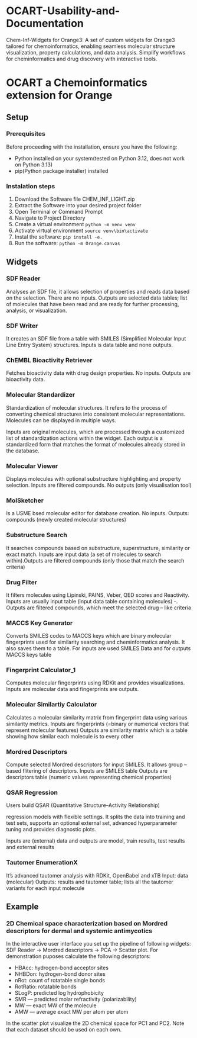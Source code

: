 # OCART-Usability-and-Documentation
Chem-Inf-Widgets for Orange3: A set of custom widgets for Orange3 tailored for chemoinformatics, enabling seamless molecular structure visualization, property calculations, and data analysis. Simplify workflows for cheminformatics and drug discovery with interactive tools.
# OCART a Chemoinformatics extension for Orange
## Setup
### Prerequisites
Before proceeding with the installation, ensure you have the following:
- Python installed on your system(tested on Python 3.12, does not work on Python 3.13) 
- pip(Python package installer) installed

### Instalation steps
1. Download the Software file CHEM_INF_LIGHT.zip 
2. Extract the Software into your desired project folder
3. Open Terminal or Command Prompt
4. Navigate to Project Directory
5. Create a virtual environment `python -m venv venv`
6. Activate virtual environment `source venv\bin\activate`
7. Instal the software: `pip install -e.`
8. Run the software: `python -m Orange.canvas`

## Widgets
### SDF Reader
Analyses an SDF file, it allows selection of properties and reads data based on the selection. There are no inputs. Outputs are selected data tables; list of molecules that have been read and are ready for further processing, analysis, or visualization. 
### SDF Writer
It creates an SDF file from a table with SMILES (Simplified Molecular Input Line Entry System) structures. Inputs is data table and none outputs. 

### ChEMBL Bioactivity Retriever
Fetches bioactivity data with drug design properties. No inputs. Outputs are bioactivity data. 

### Molecular Standardizer
Standardization of molecular structures. It refers to the process of converting chemical structures into consistent molecular representations.  Molecules can be displayed in multiple ways.  

Inputs are original molecules, which are processed through a customized list of standardization actions within the widget. Each output is a standardized form that matches the format of molecules already stored in the database. 

### Molecular Viewer
Displays molecules with optional substructure highlighting and property selection. Inputs are filtered compounds. No outputs (only visualisation tool)

### MolSketcher

Is a USME bsed molecular editor for database creation. No inputs. Outputs: compounds (newly created molecular structures) 

### Substructure Search
It searches compounds based on substructure, superstructure, similarity or exact match. Inputs are input data (a set of molecules to search within).Outputs are filtered compounds (only those that match the search criteria)

### Drug Filter

It filters molecules using Lipinski, PAINS, Veber, QED scores and Reactivity. Inputs are usually input table (input data table containing molecules) -. Outputs are filtered compounds, which meet the selected drug – like criteria 

### MACCS Key Generator
Converts SMILES codes to MACCS keys which are binary molecular fingerprints used for similarity searching and cheminformatics analysis. It also saves them to a table. For inputs are used SMILES Data and for outputs MACCS keys table 
### Fingerprint Calculator_1
Computes molecular fingerprints using RDKit and provides visualizations. Inputs are molecular data and fingerprints are outputs.

### Molecular Similartiy Calculator
Calculates a molecular similarity matrix from fingerprint data using various similarity metrics. 
Inputs are fingerprints (=binary or numerical vectors that represent molecular features) 
Outputs are similarity matrix which is a table showing how similar each molecule is to every other 

### Mordred Descriptors
Compute selected Mordred descriptors for input SMILES. It allows group – based flitering of descriptors. Inputs are SMILES table 
Outputs are descriptors table (numeric values representing chemical properties) 
### QSAR Regression
Users build QSAR (Quantitative Structure–Activity Relationship) 

regression models with flexible settings. It splits the data into training and test sets, supports an optional external set, advanced hyperparameter tuning and provides diagnostic plots. 

Inputs are (external) data and outputs are model, train results, test results and external results 
### Tautomer EnumerationX
It’s advanced tautomer analysis with RDKit, OpenBabel and xTB 
Input: data (molecular) 
Outputs: results and tautomer table; lists all the tautomer variants for each input molecule 
## Example
### 2D Chemical space characterization based on Mordred descriptors for dermal and systemic antimycotics

In the interactive user interface you set up the pipeline of following widgets: SDF Reader -> Mordred descriptors -> PCA -> Scatter plot.
For demonstration puposes calculate the following descriptors: 
- HBAcc: hydrogen-bond acceptor sites​
- NHBDon: hydrogen-bond donor sites​
- nRot: count of rotatable single bonds​
- RotRatio: rotatable bonds ​
- SLogP: predicted log  hydrophobicity​
- SMR — predicted molar refractivity (polarizability)​
- MW — exact MW of the molecule​
- AMW — average exact MW per atom per atom​

In the scatter plot visualize the 2D chemical space for PC1 and PC2. Note that each dataset should be used on each own.
​
